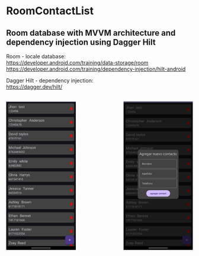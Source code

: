 # RoomContactList

## Room database with MVVM architecture and dependency injection using Dagger Hilt

Room - locale database: <br>
https://developer.android.com/training/data-storage/room 
https://developer.android.com/training/dependency-injection/hilt-android

Dagger Hilt - dependency injection: <br>
https://dagger.dev/hilt/

<br>
<div style="display: flex; justify-content: space-between;">

<img src="https://raw.githubusercontent.com/arifischbein/RoomContactList/main/assets/main_screen.png" height="400">

<img src="https://raw.githubusercontent.com/arifischbein/RoomContactList/main/assets/dialog_ad_contact.png" height="400">
</div>
